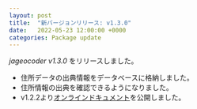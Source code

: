 ```yaml
---
layout: post
title:  "新バージョンリリース: v1.3.0"
date:   2022-05-23 12:00:00 +0000
categories: Package update
---
```


*jageocoder v1.3.0* をリリースしました。

- 住所データの出典情報をデータベースに格納しました。
- 住所情報の出典を確認できるようになりました。
- v1.2.2より[オンラインドキュメント](https://jageocoder.readthedocs.io/)を公開しました。

